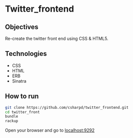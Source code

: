 Twitter_frontend
================

## Objectives

Re-create the twitter front end using CSS & HTML5.

## Technologies
* CSS
* HTML
* ERB
* Sinatra

## How to run 
```sh
git clone https://github.com/csharpd/twitter_frontend.git
cd twitter_front
bundle
rackup
```

Open your browser and go to [localhost:9292](http://localhost:9292)


